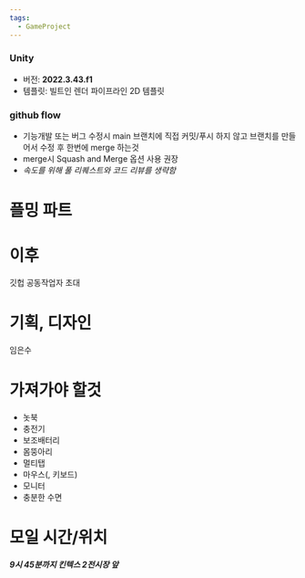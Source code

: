 ```yaml
---
tags:
  - GameProject
---
```

### Unity
- 버전: **2022.3.43.f1**
- 템플릿: 빌트인 렌더 파이프라인 2D 템플릿
### github flow
- 기능개발 또는 버그 수정시 main 브랜치에 직접 커밋/푸시 하지 않고 브랜치를 만들어서 수정 후 한번에 merge 하는것
- merge시 Squash and Merge 옵션 사용 권장
- _속도를 위해 풀 리퀘스트와 코드 리뷰를 생략함_
# 플밍 파트
# 이후
깃헙 공동작업자 초대
# 기획, 디자인
임은수
# 가져가야 할것
- 놋북
- 충전기
- 보조배터리
- 몸뚱아리
- 멀티탭
- 마우스(, 키보드)
- 모니터
- 충분한 수면
# 모일 시간/위치
***9시 45분까지 킨텍스 2전시장 앞***
